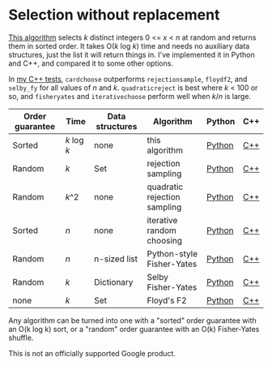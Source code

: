 # Selection without replacement

[This algorithm](cardchoose.md) selects _k_ distinct integers 0 <= _x_ < _n_ at
random and returns them in sorted order. It takes O(_k_ log _k_) time and needs
no auxiliary data structures, just the list it will return things in. I've
implemented it in Python and C++, and compared it to some other options.

In [my C++ tests](results.md), `cardchoose` outperforms `rejectionsample`,
`floydf2`, and `selby_fy` for all values of _n_ and _k_. `quadraticreject` is
best where _k_ < 100 or so, and `fisheryates` and `iterativechoose` perform well
when _k_/_n_ is large.

Order guarantee | Time | Data structures | Algorithm | Python | C++
----|----|----|----|----|----
Sorted | _k_ log _k_ | none | this algorithm | [Python](python/algorithms/cardchoose.py) | [C++](cpp/cardchoose.cpp)
Random | _k_  | Set | rejection sampling | [Python](python/algorithms/rejectionsample.py) | [C++](cpp/rejectionsample.cpp)
Random | _k_^2  | none | quadratic rejection sampling | [Python](python/algorithms/quadraticreject.py) | [C++](cpp/quadraticreject.cpp)
Sorted | _n_ | none | iterative random choosing | [Python](python/algorithms/iterativechoose.py) | [C++](cpp/iterativechoose.cpp)
Random | _n_ | n-sized list | Python-style Fisher-Yates | [Python](python/algorithms/fisheryates.py) | [C++](cpp/fisheryates.cpp)
Random | _k_ | Dictionary | Selby Fisher-Yates | [Python](python/algorithms/algorithms/selby_fy.py) | [C++](cpp/selby_fy.cpp)
none | _k_ | Set | Floyd's F2 | [Python](python/algorithms/floydf2.py) | [C++](cpp/floydf2.cpp)

Any algorithm can be turned into one with a "sorted" order guarantee
with an O(k log k) sort, or a "random" order guarantee with an O(k)
Fisher-Yates shuffle.

This is not an officially supported Google product.
